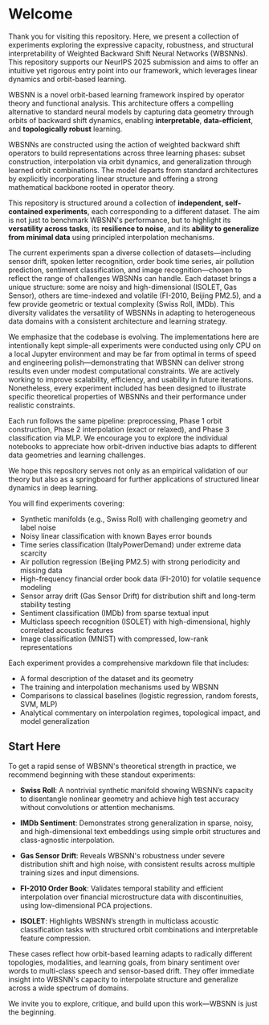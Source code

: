 # Welcome

Thank you for visiting this repository. Here, we present a collection of experiments exploring the expressive capacity, robustness, and structural interpretability of Weighted Backward Shift Neural Networks (WBSNNs). This repository supports our NeurIPS 2025 submission and aims to offer an intuitive yet rigorous entry point into our framework, which leverages linear dynamics and orbit-based learning.

WBSNN is a novel orbit-based learning framework inspired by operator theory and functional analysis. This architecture offers a compelling alternative to standard neural models by capturing data geometry through orbits of backward shift dynamics, enabling **interpretable**, **data-efficient**, and **topologically robust** learning.

WBSNNs are constructed using the action of weighted backward shift operators to build representations across three learning phases: subset construction, interpolation via orbit dynamics, and generalization through learned orbit combinations. The model departs from standard architectures by explicitly incorporating linear structure and offering a strong mathematical backbone rooted in operator theory.


This repository is structured around a collection of **independent, self-contained experiments**, each corresponding to a different dataset. The aim is not just to benchmark WBSNN's performance, but to highlight its **versatility across tasks**, its **resilience to noise**, and its **ability to generalize from minimal data** using principled interpolation mechanisms.

The current experiments span a diverse collection of datasets—including sensor drift, spoken letter recognition, order book time series, air pollution prediction, sentiment classification, and image recognition—chosen to reflect the range of challenges WBSNNs can handle. Each dataset brings a unique structure: some are noisy and high-dimensional (ISOLET, Gas Sensor), others are time-indexed and volatile (FI-2010, Beijing PM2.5), and a few provide geometric or textual complexity (Swiss Roll, IMDb). This diversity validates the versatility of WBSNNs in adapting to heterogeneous data domains with a consistent architecture and learning strategy.

We emphasize that the codebase is evolving. The implementations here are intentionally kept simple-all experiments were conducted using only CPU on a local Jupyter environment and may be far from optimal in terms of speed and engineering polish—demonstrating that WBSNN can deliver strong results even under modest computational constraints. We are actively working to improve scalability, efficiency, and usability in future iterations. Nonetheless, every experiment included has been designed to illustrate specific theoretical properties of WBSNNs and their performance under realistic constraints.

Each run follows the same pipeline: preprocessing, Phase 1 orbit construction, Phase 2 interpolation (exact or relaxed), and Phase 3 classification via MLP. We encourage you to explore the individual notebooks to appreciate how orbit-driven inductive bias adapts to different data geometries and learning challenges.

We hope this repository serves not only as an empirical validation of our theory but also as a springboard for further applications of structured linear dynamics in deep learning.


You will find experiments covering:

* Synthetic manifolds (e.g., Swiss Roll) with challenging geometry and label noise  
* Noisy linear classification with known Bayes error bounds  
* Time series classification (ItalyPowerDemand) under extreme data scarcity  
* Air pollution regression (Beijing PM2.5) with strong periodicity and missing data  
* High-frequency financial order book data (FI-2010) for volatile sequence modeling  
* Sensor array drift (Gas Sensor Drift) for distribution shift and long-term stability testing  
* Sentiment classification (IMDb) from sparse textual input  
* Multiclass speech recognition (ISOLET) with high-dimensional, highly correlated acoustic features  
* Image classification (MNIST) with compressed, low-rank representations

Each experiment provides a comprehensive markdown file that includes:

* A formal description of the dataset and its geometry 
* The training and interpolation mechanisms used by WBSNN
* Comparisons to classical baselines (logistic regression, random forests, SVM, MLP)
* Analytical commentary on interpolation regimes, topological impact, and model generalization

## Start Here

To get a rapid sense of WBSNN's theoretical strength in practice, we recommend beginning with these standout experiments:

- **Swiss Roll**: A nontrivial synthetic manifold showing WBSNN’s capacity to disentangle nonlinear geometry and achieve high test accuracy without convolutions or attention mechanisms.

- **IMDb Sentiment**: Demonstrates strong generalization in sparse, noisy, and high-dimensional text embeddings using simple orbit structures and class-agnostic interpolation.

- **Gas Sensor Drift**: Reveals WBSNN's robustness under severe distribution shift and high noise, with consistent results across multiple training sizes and input dimensions.

- **FI-2010 Order Book**: Validates temporal stability and efficient interpolation over financial microstructure data with discontinuities, using low-dimensional PCA projections.

- **ISOLET**: Highlights WBSNN’s strength in multiclass acoustic classification tasks with structured orbit combinations and interpretable feature compression.

These cases reflect how orbit-based learning adapts to radically different topologies, modalities, and learning goals, from binary sentiment over words to multi-class speech and sensor-based drift. They offer immediate insight into WBSNN's capacity to interpolate structure and generalize across a wide spectrum of domains.

We invite you to explore, critique, and build upon this work—WBSNN is just the beginning.




